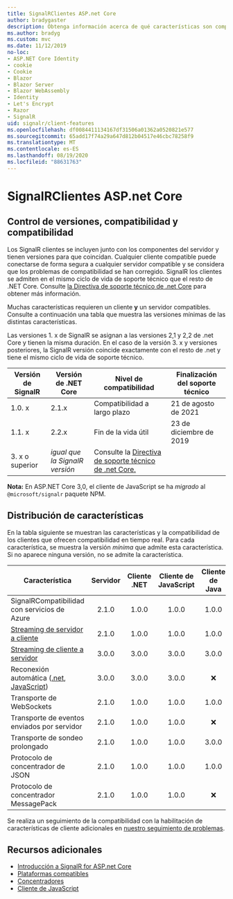 ```yaml
---
title: SignalRClientes ASP.net Core
author: bradygaster
description: Obtenga información acerca de qué características son compatibles con los distintos clientes de ASP.NET Core SignalR .
ms.author: bradyg
ms.custom: mvc
ms.date: 11/12/2019
no-loc:
- ASP.NET Core Identity
- cookie
- Cookie
- Blazor
- Blazor Server
- Blazor WebAssembly
- Identity
- Let's Encrypt
- Razor
- SignalR
uid: signalr/client-features
ms.openlocfilehash: df0084411134167df31506a01362a0520821e577
ms.sourcegitcommit: 65add17f74a29a647d812b04517e46cbc78258f9
ms.translationtype: MT
ms.contentlocale: es-ES
ms.lasthandoff: 08/19/2020
ms.locfileid: "88631763"
---
```

# <a name="aspnet-core-no-locsignalr-clients"></a>SignalRClientes ASP.net Core

## <a name="versioning-support-and-compatibility"></a>Control de versiones, compatibilidad y compatibilidad

Los SignalR clientes se incluyen junto con los componentes del servidor y tienen versiones para que coincidan. Cualquier cliente compatible puede conectarse de forma segura a cualquier servidor compatible y se considera que los problemas de compatibilidad se han corregido. SignalR los clientes se admiten en el mismo ciclo de vida de soporte técnico que el resto de .NET Core. Consulte [la Directiva de soporte técnico de .net Core](https://dotnet.microsoft.com/platform/support/policy/dotnet-core) para obtener más información.

Muchas características requieren un cliente **y** un servidor compatibles. Consulte a continuación una tabla que muestra las versiones mínimas de las distintas características.

Las versiones 1. x de SignalR se asignan a las versiones 2,1 y 2,2 de .net Core y tienen la misma duración. En el caso de la versión 3. x y versiones posteriores, la SignalR versión coincide exactamente con el resto de .net y tiene el mismo ciclo de vida de soporte técnico.

| Versión de SignalR | Versión de .NET Core | Nivel de compatibilidad | Finalización del soporte técnico |
| - | - | - | - |
| 1.0. x | 2.1.x | Compatibilidad a largo plazo | 21 de agosto de 2021 |
| 1.1. x | 2.2.x | Fin de la vida útil | 23 de diciembre de 2019 |
| 3. x o superior | *igual que la SignalR versión* | Consulte la [Directiva de soporte técnico de .net Core.](https://dotnet.microsoft.com/platform/support/policy/dotnet-core) |

**Nota:** En ASP.NET Core 3,0, el cliente de JavaScript se ha *migrado* al `@microsoft/signalr` paquete NPM.

## <a name="feature-distribution"></a>Distribución de características

En la tabla siguiente se muestran las características y la compatibilidad de los clientes que ofrecen compatibilidad en tiempo real. Para cada característica, se muestra la versión *mínima* que admite esta característica. Si no aparece ninguna versión, no se admite la característica.

| Característica | Servidor | Cliente .NET | Cliente de JavaScript | Cliente de Java |
| ---- | :-: | :-: | :-: | :-: |
| SignalRCompatibilidad con servicios de Azure |2.1.0|1.0.0|1.0.0|1.0.0|
| [Streaming de servidor a cliente](xref:signalr/streaming)          |2.1.0|1.0.0|1.0.0|1.0.0|
| [Streaming de cliente a servidor](xref:signalr/streaming)          |3.0.0|3.0.0|3.0.0|3.0.0|
| Reconexión automática ([.net](/aspnet/core/signalr/dotnet-client?view=aspnetcore-3.0&tabs=visual-studio#handle-lost-connection), [JavaScript](/aspnet/core/signalr/javascript-client?view=aspnetcore-3.0#reconnect-clients))          |3.0.0|3.0.0|3.0.0|❌|
| Transporte de WebSockets |2.1.0|1.0.0|1.0.0|1.0.0|
| Transporte de eventos enviados por servidor |2.1.0|1.0.0|1.0.0|❌|
| Transporte de sondeo prolongado |2.1.0|1.0.0|1.0.0|3.0.0|
| Protocolo de concentrador de JSON |2.1.0|1.0.0|1.0.0|1.0.0|
| Protocolo de concentrador MessagePack |2.1.0|1.0.0|1.0.0|❌|

Se realiza un seguimiento de la compatibilidad con la habilitación de características de cliente adicionales en [nuestro seguimiento de problemas](https://github.com/dotnet/AspNetCore/issues).

## <a name="additional-resources"></a>Recursos adicionales

* [Introducción a SignalR for ASP.net Core](xref:tutorials/signalr)
* [Plataformas compatibles](xref:signalr/supported-platforms)
* [Concentradores](xref:signalr/hubs)
* [Cliente de JavaScript](xref:signalr/javascript-client)
